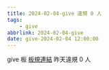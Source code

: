 ```yaml
---
title: 2024-02-04-give 違規 0 人
tags:
    - give
abbrlink: 2024-02-04-give
date: give-2024-02-04 12:00:00
---
```

give 板 [板規連結](https://www.ptt.cc/bbs/give/M.1612495900.A.C32.html)
昨天違規 0 人
